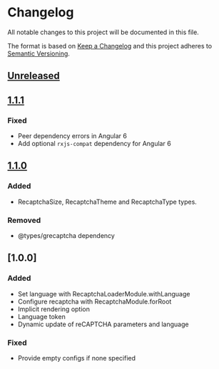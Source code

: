 # Changelog

All notable changes to this project will be documented in this file.

The format is based on [Keep a Changelog](https://keepachangelog.com/en/1.0.0/)
and this project adheres to [Semantic Versioning](https://semver.org/spec/v2.0.0.html).

## [Unreleased]

## [1.1.1]

### Fixed

- Peer dependency errors in Angular 6
- Add optional `rxjs-compat` dependency for Angular 6

## [1.1.0]

### Added

- RecaptchaSize, RecaptchaTheme and RecaptchaType types.

### Removed

- @types/grecaptcha dependency

## [1.0.0]

### Added

- Set language with RecaptchaLoaderModule.withLanguage
- Configure recaptcha with RecaptchaModule.forRoot
- Implicit rendering option
- Language token
- Dynamic update of reCAPTCHA parameters and language

### Fixed

- Provide empty configs if none specified

[Unreleased]: https://github.com/Spaier/spaier-ng-recaptcha/compare/1.1.1...HEAD
[1.1.1]: https://github.com/Spaier/spaier-ng-recaptcha/compare/1.0.0...1.1.0
[1.1.0]: https://github.com/Spaier/spaier-ng-recaptcha/compare/1.0.0...1.1.0
